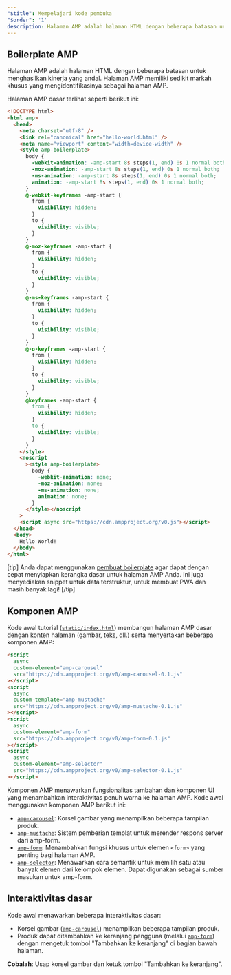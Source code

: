 ```yaml
---
"$title": Mempelajari kode pembuka
"$order": '1'
description: Halaman AMP adalah halaman HTML dengan beberapa batasan untuk menghasilkan kinerja yang andal. Halaman AMP memiliki sedikit markah khusus yang mengidentifikasinya sebagai halaman AMP.
---
```


## Boilerplate AMP

Halaman AMP adalah halaman HTML dengan beberapa batasan untuk menghasilkan kinerja yang andal. Halaman AMP memiliki sedikit markah khusus yang mengidentifikasinya sebagai halaman AMP.

Halaman AMP dasar terlihat seperti berikut ini:

```html
<!DOCTYPE html>
<html amp>
  <head>
    <meta charset="utf-8" />
    <link rel="canonical" href="hello-world.html" />
    <meta name="viewport" content="width=device-width" />
    <style amp-boilerplate>
      body {
        -webkit-animation: -amp-start 8s steps(1, end) 0s 1 normal both;
        -moz-animation: -amp-start 8s steps(1, end) 0s 1 normal both;
        -ms-animation: -amp-start 8s steps(1, end) 0s 1 normal both;
        animation: -amp-start 8s steps(1, end) 0s 1 normal both;
      }
      @-webkit-keyframes -amp-start {
        from {
          visibility: hidden;
        }
        to {
          visibility: visible;
        }
      }
      @-moz-keyframes -amp-start {
        from {
          visibility: hidden;
        }
        to {
          visibility: visible;
        }
      }
      @-ms-keyframes -amp-start {
        from {
          visibility: hidden;
        }
        to {
          visibility: visible;
        }
      }
      @-o-keyframes -amp-start {
        from {
          visibility: hidden;
        }
        to {
          visibility: visible;
        }
      }
      @keyframes -amp-start {
        from {
          visibility: hidden;
        }
        to {
          visibility: visible;
        }
      }
    </style>
    <noscript
      ><style amp-boilerplate>
        body {
          -webkit-animation: none;
          -moz-animation: none;
          -ms-animation: none;
          animation: none;
        }
      </style></noscript
    >
    <script async src="https://cdn.ampproject.org/v0.js"></script>
  </head>
  <body>
    Hello World!
  </body>
</html>
```

[tip] Anda dapat menggunakan [pembuat boilerplate](https://amp.dev/boilerplate) agar dapat dengan cepat menyiapkan kerangka dasar untuk halaman AMP Anda. Ini juga menyediakan snippet untuk data terstruktur, untuk membuat PWA dan masih banyak lagi! [/tip]

## Komponen AMP

Kode awal tutorial ([`static/index.html`](https://github.com/googlecodelabs/advanced-interactivity-in-amp/blob/master/static/index.html)) membangun halaman AMP dasar dengan konten halaman (gambar, teks, dll.) serta menyertakan beberapa komponen AMP:

```html
<script
  async
  custom-element="amp-carousel"
  src="https://cdn.ampproject.org/v0/amp-carousel-0.1.js"
></script>
<script
  async
  custom-template="amp-mustache"
  src="https://cdn.ampproject.org/v0/amp-mustache-0.1.js"
></script>
<script
  async
  custom-element="amp-form"
  src="https://cdn.ampproject.org/v0/amp-form-0.1.js"
></script>
<script
  async
  custom-element="amp-selector"
  src="https://cdn.ampproject.org/v0/amp-selector-0.1.js"
></script>
```

Komponen AMP menawarkan fungsionalitas tambahan dan komponen UI yang menambahkan interaktivitas penuh warna ke halaman AMP. Kode awal menggunakan komponen AMP berikut ini:

- [`amp-carousel`](../../../../documentation/components/reference/amp-carousel.md): Korsel gambar yang menampilkan beberapa tampilan produk.
- [`amp-mustache`](../../../../documentation/components/reference/amp-mustache.md): Sistem pemberian templat untuk merender respons server dari amp-form.
- [`amp-form`](../../../../documentation/components/reference/amp-form.md): Menambahkan fungsi khusus untuk elemen `<form>` yang penting bagi halaman AMP.
- [`amp-selector`](../../../../documentation/components/reference/amp-selector.md): Menawarkan cara semantik untuk memilih satu atau banyak elemen dari kelompok elemen. Dapat digunakan sebagai sumber masukan untuk amp-form.

## Interaktivitas dasar

Kode awal menawarkan beberapa interaktivitas dasar:

- Korsel gambar ([`amp-carousel`](../../../../documentation/components/reference/amp-carousel.md)) menampilkan beberapa tampilan produk.
- Produk dapat ditambahkan ke keranjang pengguna (melalui [`amp-form`](../../../../documentation/components/reference/amp-form.md)) dengan mengetuk tombol "Tambahkan ke keranjang" di bagian bawah halaman.

**Cobalah**: Usap korsel gambar dan ketuk tombol "Tambahkan ke keranjang".
